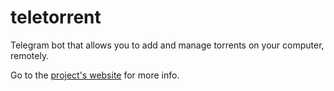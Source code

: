 # teletorrent
Telegram bot that allows you to add and manage torrents on your computer, remotely.

Go to the [project's website](https://marferpra.github.io/teletorrent/) for more info.
